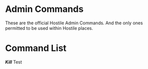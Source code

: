 Admin Commands
=======

These are the official Hostile Admin Commands. And the only ones permitted to be used within Hostile places.

Command List
===

***Kill***
Test